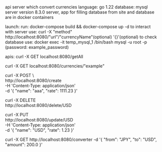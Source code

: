 api server which convert currencies
language: go 1.22
database: mysql server version 8.3.0
server, app for filling database from site and database are in docker containers

launch:
run: docker-compose build && docker-compose up -d
to interact with server use: curl -X "method" http://localhost:8080/"url"/"currencyName"(optional) '{}'(optional)
to check database use: 
docker exec -it temp_mysql_1 /bin/bash
mysql -u root -p (password: example_password)

apis:
curl -X GET localhost:8080/getAll

curl -X GET localhost:8080/currencies/"example"

curl -X POST \                                              
  http://localhost:8080/create \
  -H 'Content-Type: application/json' \
  -d '{
    "name": "aaa",
    "rate": 1111.23
}'

curl -X DELETE \
  http://localhost:8080/delete/USD

curl -X PUT \
  http://localhost:8080/update/USD \
  -H 'Content-Type: application/json' \
  -d '{
    "name": "USD",
    "rate": 1.23
}'

curl -X GET  http://localhost:8080/converter -d   '{
    "from": "JPY",
    "to": "USD",
    "amount": 200.0
}'

